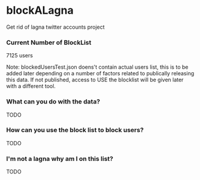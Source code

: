 # blockALagna
Get rid of lagna twitter accounts project 





### Current Number of BlockList 
7125 users

Note: blockedUsersTest.json doens't contain actual users list, this is to be added later depending on a number of factors related to publically releasing this data. If not published, access to USE the blocklist will be given later with a different tool.

### What can you do with the data?
TODO


### How can you use the block list to block users?
TODO

### I'm not a lagna why am I on this list?
TODO
